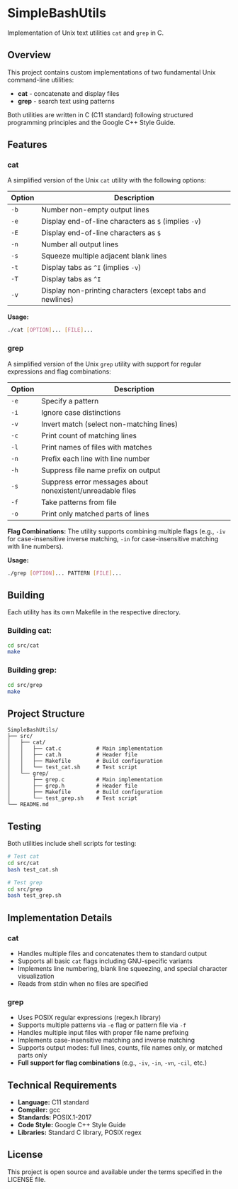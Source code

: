 # SimpleBashUtils

Implementation of Unix text utilities `cat` and `grep` in C.

## Overview

This project contains custom implementations of two fundamental Unix command-line utilities:
- **cat** - concatenate and display files
- **grep** - search text using patterns

Both utilities are written in C (C11 standard) following structured programming principles and the Google C++ Style Guide.

## Features

### cat

A simplified version of the Unix `cat` utility with the following options:

| Option | Description |
|--------|-------------|
| `-b` | Number non-empty output lines |
| `-e` | Display end-of-line characters as `$` (implies `-v`) |
| `-E` | Display end-of-line characters as `$` |
| `-n` | Number all output lines |
| `-s` | Squeeze multiple adjacent blank lines |
| `-t` | Display tabs as `^I` (implies `-v`) |
| `-T` | Display tabs as `^I` |
| `-v` | Display non-printing characters (except tabs and newlines) |

**Usage:**
```bash
./cat [OPTION]... [FILE]...
```

### grep

A simplified version of the Unix `grep` utility with support for regular expressions and flag combinations:

| Option | Description |
|--------|-------------|
| `-e` | Specify a pattern |
| `-i` | Ignore case distinctions |
| `-v` | Invert match (select non-matching lines) |
| `-c` | Print count of matching lines |
| `-l` | Print names of files with matches |
| `-n` | Prefix each line with line number |
| `-h` | Suppress file name prefix on output |
| `-s` | Suppress error messages about nonexistent/unreadable files |
| `-f` | Take patterns from file |
| `-o` | Print only matched parts of lines |

**Flag Combinations:**
The utility supports combining multiple flags (e.g., `-iv` for case-insensitive inverse matching, `-in` for case-insensitive matching with line numbers).

**Usage:**
```bash
./grep [OPTION]... PATTERN [FILE]...
```

## Building

Each utility has its own Makefile in the respective directory.

### Building cat:
```bash
cd src/cat
make
```

### Building grep:
```bash
cd src/grep
make
```

## Project Structure

```
SimpleBashUtils/
├── src/
│   ├── cat/
│   │   ├── cat.c           # Main implementation
│   │   ├── cat.h           # Header file
│   │   ├── Makefile        # Build configuration
│   │   └── test_cat.sh     # Test script
│   └── grep/
│       ├── grep.c          # Main implementation
│       ├── grep.h          # Header file
│       ├── Makefile        # Build configuration
│       └── test_grep.sh    # Test script
└── README.md
```

## Testing

Both utilities include shell scripts for testing:

```bash
# Test cat
cd src/cat
bash test_cat.sh

# Test grep
cd src/grep
bash test_grep.sh
```

## Implementation Details

### cat
- Handles multiple files and concatenates them to standard output
- Supports all basic `cat` flags including GNU-specific variants
- Implements line numbering, blank line squeezing, and special character visualization
- Reads from stdin when no files are specified

### grep
- Uses POSIX regular expressions (regex.h library)
- Supports multiple patterns via `-e` flag or pattern file via `-f`
- Handles multiple input files with proper file name prefixing
- Implements case-insensitive matching and inverse matching
- Supports output modes: full lines, counts, file names only, or matched parts only
- **Full support for flag combinations** (e.g., `-iv`, `-in`, `-vn`, `-cil`, etc.)

## Technical Requirements

- **Language:** C11 standard
- **Compiler:** gcc
- **Standards:** POSIX.1-2017
- **Code Style:** Google C++ Style Guide
- **Libraries:** Standard C library, POSIX regex

## License

This project is open source and available under the terms specified in the LICENSE file.
